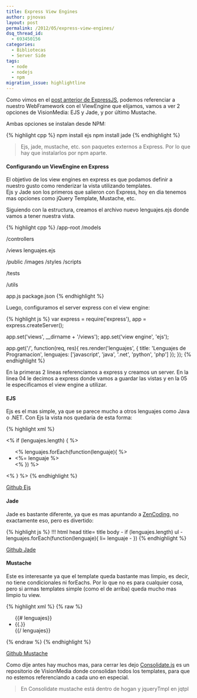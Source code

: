```yaml
---
title: Express View Engines
author: pjnovas
layout: post
permalink: /2012/05/express-view-engines/
dsq_thread_id:
  - 693450156
categories:
  - Bibliotecas
  - Server Side
tags:
  - node
  - nodejs
  - npm
migration_issue: highlightline
---
```

Como vimos en el [post anterior de ExpressJS][1], podemos referenciar a nuestro WebFramework con el ViewEngine que elijamos, vamos a ver 2 opciones de VisionMedia: EJS y Jade, y por último Mustache.

Ambas opciones se instalan desde NPM:

{% highlight cpp %}
npm install ejs
npm install jade
 {% endhighlight %}

> Ejs, jade, mustache, etc. son paquetes externos a Express. Por lo que hay que instalarlos por npm aparte. 

#### Configurando un ViewEngine en Express

El objetivo de los view engines en express es que podamos definir a nuestro gusto como renderizar la vista utilizando templates.  
Ejs y Jade son los primeros que salieron con Express, hoy en dia tenemos mas opciones como jQuery Template, Mustache, etc.

Siguiendo con la estructura, creamos el archivo nuevo lenguajes.ejs donde vamos a tener nuestra vista.

<!--highlight:[6,7]-->
{% highlight cpp %}
/app-root
  /models

  /controllers

  /views
    lenguajes.ejs

  /public
    /images
    /styles
    /scripts

  /tests

  /utils

  app.js
  package.json
 {% endhighlight %}

Luego, configuramos el server express con el view engine:

{% highlight js %}
var express = require('express'),
  app = express.createServer();

app.set('views', __dirname + '/views');
app.set('view engine', 'ejs');

app.get('/', function(req, res){
  res.render('lenguajes', {
    title: 'Lenguajes de Programacion',
    lenguajes: ['javascript', 'java', '.net', 'python', 'php']
  });
});
 {% endhighlight %}

En la primeras 2 lineas referenciamos a express y creamos un server. En la linea 04 le decimos a express donde vamos a guardar las vistas y en la 05 le especificamos el view engine a utilizar.

#### EJS

Ejs es el mas simple, ya que se parece mucho a otros lenguajes como Java o .NET. Con Ejs la vista nos quedaria de esta forma:

{% highlight xml %}
<!DOCTYPE html>
<html>
  <head>
    <title><%= title %></title>
  </head>
  <body>
  <% if (lenguajes.length) { %>
    <ul>
      <% lenguajes.forEach(function(lenguaje){ %>
        <li><%= lenguaje %></li>
      <% }) %>
    </ul>
  <% } %>
  </body>
</html>
 {% endhighlight %}

[Github Ejs][2]

#### Jade

Jade es bastante diferente, ya que es mas apuntando a [ZenCoding][3], no exactamente eso, pero es divertido:

{% highlight js %}
!!! html
  head
    title= title
  body
    - if (lenguajes.length)
    ul
      - lenguajes.forEach(function(lenguaje){
        li= lenguaje
      - })
 {% endhighlight %}

[Github Jade][4]

#### Mustache

Este es interesante ya que el template queda bastante mas limpio, es decir, no tiene condicionales ni forEachs. Por lo que no es para cualquier cosa, pero si armas templates simple (como el de arriba) queda mucho mas limpio tu view.

{% highlight xml %}
{% raw %}
<!DOCTYPE html>
<html>
  <head>
    <title>{{title}}</title>
  </head>
  <body>
  <ul>
  {{# lenguajes}}
    <li>{{.}}</li>
  {{/ lenguajes}}
  </ul>
  </body>
</html>
{% endraw  %}
{% endhighlight %}

[Github Mustache][5]

Como dije antes hay muchos mas, para cerrar les dejo [Consolidate.js][6] es un repositorio de VisionMedia donde consolidan todos los templates, para que no estemos referenciando a cada uno en especial.

> En Consolidate mustache está dentro de hogan y jqueryTmpl en jqtpl

 [1]: http://fernetjs.com/2012/03/creando-un-server-con-expressjs/ "Creando un server con ExpressJS"
 [2]: http://github.com/visionmedia/ejs
 [3]: http://code.google.com/p/zen-coding/
 [4]: http://github.com/visionmedia/jade
 [5]: http://mustache.github.com/
 [6]: https://github.com/visionmedia/consolidate.js
